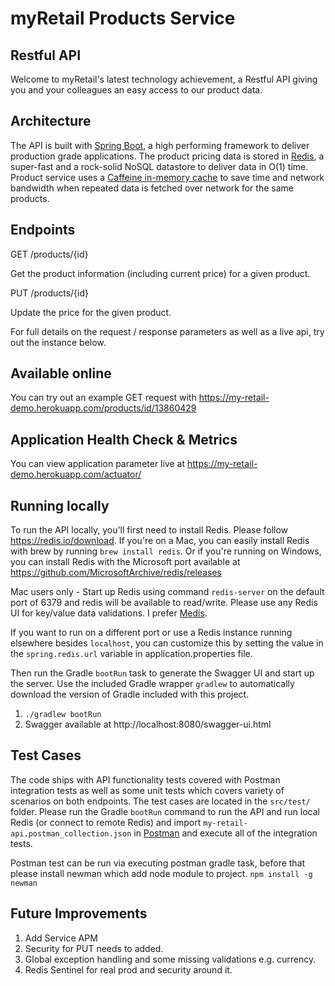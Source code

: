 # myRetail Products Service

## Restful API

Welcome to myRetail's latest technology achievement, a Restful API giving you and your colleagues an easy access to our product data.

## Architecture
The API is built with [Spring Boot](https://spring.io/projects/spring-boot), a high performing framework to deliver production grade applications.
The product pricing data is stored in [Redis](https://redis.io/), a super-fast and a rock-solid NoSQL datastore to deliver data in O(1) time. 
Product service uses a [Caffeine in-memory cache](https://github.com/ben-manes/caffeine) to save time and network bandwidth when repeated data is fetched over network for the same products.

## Endpoints

GET /products/{id}

Get the product information (including current price) for a given product.

PUT /products/{id}

Update the price for the given product.

For full details on the request / response parameters as well as a live api, try out the instance below.

## Available online

You can try out an example GET request with https://my-retail-demo.herokuapp.com/products/id/13860429

## Application Health Check & Metrics
You can view application parameter live at https://my-retail-demo.herokuapp.com/actuator/

## Running locally

To run the API locally, you'll first need to install Redis. Please follow https://redis.io/download.
If you're on a Mac, you can easily install Redis with brew by running `brew install redis`. 
Or if you're running on Windows, you can install Redis with the Microsoft port available at https://github.com/MicrosoftArchive/redis/releases

Mac users only - Start up Redis using command `redis-server` on the default port of 6379 and redis will be available to read/write.
Please use any Redis UI for key/value data validations. I prefer [Medis](https://github.com/luin/medis).  

If you want to run on a different port or use a Redis instance running elsewhere besides `localhost`, you can customize this by setting the value in the `spring.redis.url` variable in application.properties file.

Then run the Gradle `bootRun` task to generate the Swagger UI and start up the server. 
Use the included Gradle wrapper `gradlew` to automatically download the version of Gradle included with this project.

1. `./gradlew bootRun`
2. Swagger available at http://localhost:8080/swagger-ui.html

## Test Cases

The code ships with API functionality tests covered with Postman integration tests as well as some unit tests which covers variety of scenarios on both endpoints. 
The test cases are located in the `src/test/` folder.
Please run the Gradle `bootRun` command to run the API and run local Redis (or connect to remote Redis) and import `my-retail-api.postman_collection.json` in [Postman](https://www.getpostman.com/downloads/) and execute all of the integration tests.

Postman test can be run via executing postman gradle task, before that please install newman which add node module to project.
`npm install -g newman`

## Future Improvements
1) Add Service APM
2) Security for PUT needs to added.
3) Global exception handling and some missing validations e.g. currency.
4) Redis Sentinel for real prod and security around it.



